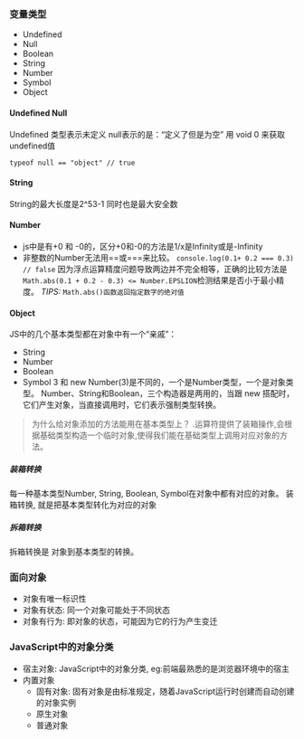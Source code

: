 ### 变量类型
* Undefined
* Null
* Boolean
* String
* Number
* Symbol
* Object
#### Undefined Null

Undefined 类型表示未定义
null表示的是：“定义了但是为空”
用 void 0 来获取undefined值

`typeof null == "object" // true`
#### String
String的最大长度是2^53-1 同时也是最大安全数

#### Number 

* js中是有+0 和 -0的，区分+0和-0的方法是1/x是Infinity或是-Infinity
* 非整数的Number无法用==或===来比较。
`console.log(0.1+ 0.2 === 0.3) // false`
因为浮点运算精度问题导致两边并不完全相等，正确的比较方法是`Math.abs(0.1 + 0.2 - 0.3) <= Number.EPSLION`检测结果是否小于最小精度。
_TIPS:_
`Math.abs()函数返回指定数字的绝对值`

#### Object

JS中的几个基本类型都在对象中有一个“亲戚”：
* String
* Number
* Boolean
* Symbol
3 和 new Number(3)是不同的，一个是Number类型，一个是对象类型。
Number、String和Boolean，三个构造器是两用的，当跟 new 搭配时，它们产生对象，当直接调用时，它们表示强制类型转换。
> 为什么给对象添加的方法能用在基本类型上？
.运算符提供了装箱操作,会根据基础类型构造一个临时对象,使得我们能在基础类型上调用对应对象的方法。

##### 装箱转换
每一种基本类型Number, String, Boolean, Symbol在对象中都有对应的对象。
装箱转换, 就是把基本类型转化为对应的对象

##### 拆箱转换
拆箱转换是 对象到基本类型的转换。

### 面向对象
* 对象有唯一标识性
* 对象有状态: 同一个对象可能处于不同状态
* 对象有行为: 即对象的状态，可能因为它的行为产生变迁
### JavaScript中的对象分类
* 宿主对象: JavaScript中的对象分类, eg:前端最熟悉的是浏览器环境中的宿主
* 内置对象
  * 固有对象: 固有对象是由标准规定，随着JavaScript运行时创建而自动创建的对象实例
  * 原生对象
  * 普通对象